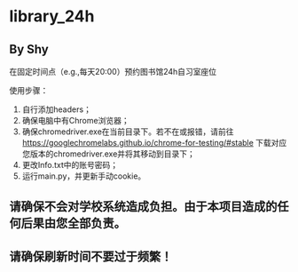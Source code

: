 # library_24h
## By Shy
在固定时间点（e.g.,每天20:00）预约图书馆24h自习室座位

使用步骤：
1. 自行添加headers；
2. 确保电脑中有Chrome浏览器；
3. 确保chromedriver.exe在当前目录下。若不在或报错，请前往 https://googlechromelabs.github.io/chrome-for-testing/#stable 下载对应您版本的chromedriver.exe并将其移动到目录下；
4. 更改Info.txt中的账号密码；
5. 运行main.py，并更新手动cookie。

## 请确保不会对学校系统造成负担。由于本项目造成的任何后果由您全部负责。
## 请确保刷新时间不要过于频繁！
